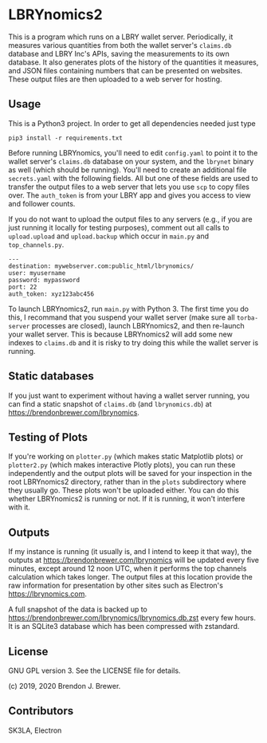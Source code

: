 # LBRYnomics2

This is a program which runs on a LBRY wallet server. Periodically,
it measures various quantities from both the wallet server's `claims.db`
database and LBRY Inc's APIs, saving the measurements to its own 
database. It also generates plots of the history of the quantities it 
measures, and JSON files containing numbers that can be presented on 
websites. These output files are then uploaded to a web server for hosting.

## Usage

This is a Python3 project.
In order to get all dependencies needed just type

```
pip3 install -r requirements.txt
```

Before running LBRYnomics, you'll need to edit `config.yaml` to point it 
to the wallet server's `claims.db` database on your system, and the
`lbrynet` binary as well (which should be running).
You'll need to create an 
additional file `secrets.yaml` with the following fields. All but one of 
these fields are used to transfer the output files to a web 
server that lets you use `scp` to copy files over. The `auth_token` is 
from your LBRY app and gives you access to view and follower counts.

If you do not want to upload the output files to any servers (e.g., if you are
just running it locally for testing purposes), comment out all calls
to `upload.upload` and `upload.backup` which occur in `main.py` and
`top_channels.py`.

```
---
destination: mywebserver.com:public_html/lbrynomics/
user: myusername
password: mypassword
port: 22
auth_token: xyz123abc456
```

To launch LBRYnomics2, run `main.py` with Python 3. The first time you 
do this, I recommand that you suspend your wallet server (make sure all 
`torba-server` processes are closed), launch LBRYnomics2, and then 
re-launch your wallet server. This is because LBRYnomics2 will add some 
new indexes to `claims.db` and it is risky to try doing this while the 
wallet server is running.

## Static databases
If you just want to experiment without having a wallet server running, you can
find a static snapshot of `claims.db` (and `lbrynomics.db`) at
https://brendonbrewer.com/lbrynomics.

## Testing of Plots
If you're working on `plotter.py` (which makes static Matplotlib plots) or 
`plotter2.py` (which makes interactive Plotly plots), you can run these 
independently and the output plots will be saved for your inspection in the
root LBRYnomics2 directory, rather than in the `plots` subdirectory where they
usually go. These plots won't be uploaded either. You can do this whether 
LBRYnomics2 is running or not. If it is running, it won't interfere 
with it.

## Outputs

If my instance is running (it usually is, and I intend to keep it that way),
the outputs at https://brendonbrewer.com/lbrynomics will be 
updated every five minutes, except around 12 noon UTC, when it performs the
top channels calculation which takes longer.
The output files at this location provide the raw information for 
presentation by other sites such as Electron's https://lbrynomics.com.

A full snapshot of the data is backed up to 
https://brendonbrewer.com/lbrynomics/lbrynomics.db.zst every few hours. 
It is an SQLite3 database which has been compressed with zstandard.
 
## License

GNU GPL version 3. See the LICENSE file for details.

(c) 2019, 2020 Brendon J. Brewer.


## Contributors

SK3LA, Electron
